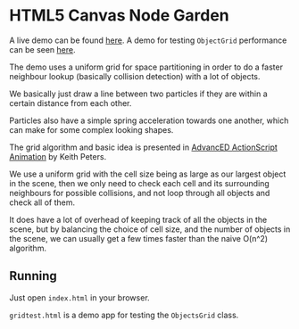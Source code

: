 HTML5 Canvas Node Garden
==========================

A live demo can be found [here](https://topaz1008.github.io/canvas-node-garden/).
A demo for testing `ObjectGrid` performance can be seen [here](https://topaz1008.github.io/canvas-node-garden/gridtest.html).

The demo uses a uniform grid for space partitioning in order to do a faster neighbour lookup (basically collision detection) with a lot of objects.

We basically just draw a line between two particles if they are within a certain distance from each other.

Particles also have a simple spring acceleration towards one another, which can make for some complex looking shapes.

The grid algorithm and basic idea is presented in [AdvancED ActionScript Animation](https://www.amazon.com/AdvancED-ActionScript-Animation-Friends-Learning/dp/1430216085) by Keith Peters.

We use a uniform grid with the cell size being as large as our largest object in the scene, then we only need to check each cell and its surrounding neighbours for possible collisions,
and not loop through all objects and check all of them.

It does have a lot of overhead of keeping track of all the objects in the scene, but by balancing the choice of cell size, and the number of objects in the scene, we can usually get a few times faster than the naive O(n^2) algorithm.

Running
---------

Just open `index.html` in your browser.

`gridtest.html` is a demo app for testing the `ObjectsGrid` class.
